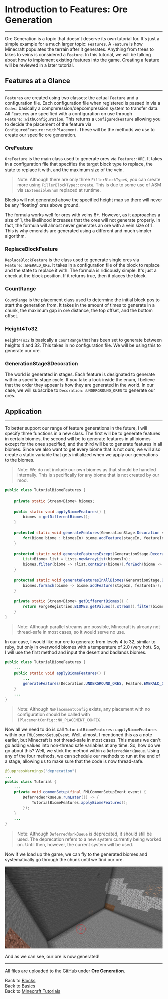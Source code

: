 # <a name="ore-gen"></a>Introduction to Features: Ore Generation
---

Ore Generation is a topic that doesn't deserve its own tutorial for. It's just a simple example for a much larger topic: `Feature`s. A `Feature` is how Minecraft populates the terrain after it generates. Anything from trees to lakes to veins is considered a `Feature`. In this tutorial, we will be talking about how to implement existing features into the game. Creating a feature will be reviewed in a later tutorial.

## <a name="features-at-a-glance"></a>Features at a Glance
---

`Feature`s are created using two classes: the actual `Feature` and a configuration file. Each configuration file when registered is passed in via a `Codec`: basically a compmression/depcompression system to transfer data. All `Feature`s are specified with a configuration on use through `Feature::withConfiguration`. This returns a `ConfiguredFeature` allowing you to decide the placement of the feature via `ConfiguredFeature::withPlacement`. These will be the methods we use to create our specific ore generation.

### <a name="orefeature"></a>OreFeature

`OreFeature` is the main class used to generate ores via `Feature::ORE`. It takes in a configuration file that specifies the target block type to replace, the state to replace it with, and the maximum size of the vein.

> Note: Although there are only three `FillerBlockType`s, you can create more using `FillerBlockType::create`. This is due to some use of ASM via `IExtensibleEnum` replaced at runtime.

Blocks will not generated above the specified height map so there will never be any 'floating' ores above ground.

The formula works well for ores with veins 6+. However, as it approaches a size of 1, the likelihood increases that the ores will not generate properly. In fact, the formula will almost never generates an ore with a vein size of 1. This is why emeralds are generated using a different and much simpler algorithm.

### <a name="replaceblockfeature"></a>ReplaceBlockFeature

`ReplaceBlockFeature` is the class used to generate single ores via `Feature::EMERALD_ORE`. It takes in a configuration file of the block to replace and the state to replace it with. The formula is ridicously simple. It's just a check at the block position. If it returns true, then it places the block.

### <a name="countrange"></a>CountRange

`CountRange` is the placement class used to determine the initial block pos to start the generation from. It takes in the amount of times to generate in a chunk, the maximum gap in ore distance, the top offset, and the bottom offset.

### <a name="heightfourtothirtytwo"></a>Height4To32

`Height4To32` is basically a `CountRange` that has been set to generate between heights 4 and 32. This takes in no configuration file. We will be using this to generate our ore.

### <a name="generationstage-decoration"></a>GenerationStage$Decoration

The world is generated in stages. Each feature is designated to generate within a specific stage cycle. If you take a look inside the enum, I believe that the order they appear is how they are generated in the world. In our case, we will subscribe to `Decoration::UNDERGROUND_ORES` to generate our ores.

## <a name="application"></a>Application
---

To better support our range of feature generations in the future, I will specify three functions in a new class. The first will be to generate features in certain biomes, the second will be to generate features in all biomes except for the ones specified, and the third will be to generate features in all biomes. Since we also want to get every biome that is not ours, we will also create a static variable that gets initialized when we apply our generations to the biomes.

> Note: We do not include our own biomes as that should be handled internally. This is specifically for any biome that is not created by our mod.

```java
public class TutorialBiomeFeatures {

	private static Stream<Biome> biomes;
	
	public static void applyBiomeFeatures() {
		biomes = getDifferentBiomes();
	}
	
	protected static void generateFeatures(GenerationStage.Decoration stageIn, ConfiguredFeature<?, ?> featureIn, Biome... biomesIn) {
		for(Biome biome : biomesIn) biome.addFeature(stageIn, featureIn);
	}
	
	protected static void generateFeaturesExcept(GenerationStage.Decoration stageIn, ConfiguredFeature<?, ?> featureIn, Biome... biomesIn) {
		List<Biome> list = Lists.newArrayList(biomesIn);
		biomes.filter(biome -> !list.contains(biome)).forEach(biome -> biome.addFeature(stageIn, featureIn));
	}
	
	protected static void generateFeaturesInAllBiomes(GenerationStage.Decoration stageIn, ConfiguredFeature<?, ?> featureIn) {
		biomes.forEach(biome -> biome.addFeature(stageIn, featureIn));
	}
	
	private static Stream<Biome> getDifferentBiomes() {
		return ForgeRegistries.BIOMES.getValues().stream().filter(biome -> !biome.getRegistryName().getNamespace().equals(Tutorial.ID));
	}
}
```

> Note: Although parallel streams are possible, Minecraft is already not thread-safe in most cases, so it would serve no use.

In our case, I would like our ore to generate from levels 4 to 32, similar to ruby, but only in overworld biomes with a temperature of 2.0 (very hot). So, I will use the first method and input the desert and badlands biomes.

```java
public class TutorialBiomeFeatures {
	...
	public static void applyBiomeFeatures() {
		...
		generateFeatures(Decoration.UNDERGROUND_ORES, Feature.EMERALD_ORE.withConfiguration(new ReplaceBlockConfig(Blocks.STONE.getDefaultState(), TutorialBlocks.RUBY_ORE.get().getDefaultState())).withPlacement(Placement.EMERALD_ORE.configure(IPlacementConfig.NO_PLACEMENT_CONFIG)), Biomes.DESERT, Biomes.DESERT_HILLS, Biomes.DESERT_LAKES, Biomes.BADLANDS, Biomes.BADLANDS_PLATEAU, Biomes.ERODED_BADLANDS, Biomes.MODIFIED_BADLANDS_PLATEAU, Biomes.MODIFIED_WOODED_BADLANDS_PLATEAU, Biomes.WOODED_BADLANDS_PLATEAU);
	}
	...
}
```

> Note: Although `NoPlacementConfig` exists, any placement with no configuration should be called with `IPlacementConfig::NO_PLACEMENT_CONFIG`.

Now all we need to do is call `TutorialBiomeFeatures::applyBiomeFeatures` within our `FMLCommonSetupEvent`. Well, almost. I mentioned this as a note earlier, but Minecraft is not thread-safe in most cases. This means we can't go adding values into non-thread safe variables at any time. So, how do we go about this? Well, we stick the method within a `DeferredWorkQueue`. Using any of the four methods, we can schedule our methods to run at the end of a stage, allowing us to make sure that the code is now thread-safe.

```java
@SuppressWarnings("deprecation")
...
public class Tutorial {
	...
	private void commonSetup(final FMLCommonSetupEvent event) {
		DeferredWorkQueue.runLater(() -> {
			TutorialBiomeFeatures.applyBiomeFeatures();
		});
	}
	...
}
```

> Note: Although `DeferredWorkQueue` is deprecated, it should still be used. The deprecation refers to a new system currently being worked on. Until then, however, the current system will be used.

Now if we load up the game, we can fly to the generated biomes and systematically go through the chunk until we find our ore.

![Ruby Ore Generated](./images/ore_gen.png)

And as we can see, our ore is now generated!

---
All files are uploaded to the [GitHub](https://github.com/ChampionAsh5357/1.16.x-Minecraft-Tutorial/tree/1.16.1-32.0.61-web) under **Ore Generation**.

Back to [Blocks](./blocks)  
Back to [Basics](../../index#modding-101)  
Back to [Minecraft Tutorials](../../index)  